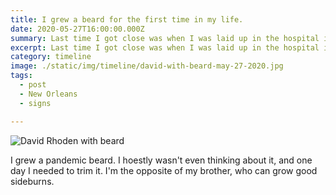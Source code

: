 ```yaml
---
title: I grew a beard for the first time in my life.
date: 2020-05-27T16:00:00.000Z
summary: Last time I got close was when I was laid up in the hospital in college.
excerpt: Last time I got close was when I was laid up in the hospital in college.
category: timeline
image: ./static/img/timeline/david-with-beard-may-27-2020.jpg
tags:
  - post
  - New Orleans
  - signs

---
```


![David Rhoden with beard](/static/img/timeline/david-with-beard-may-27-2020.jpg "David Rhoden with beard.")

I grew a pandemic beard. I hoestly wasn't even thinking about it, and one day I needed to trim it. I'm the opposite of my brother, who can grow good sideburns. 
